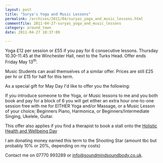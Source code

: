 ```yaml
---
layout: post
title: "Surya's Yoga and Music Lessons"
permalink: /archives/2011/04/suryas_yoga_and_music_lessons.html
commentfile: 2011-04-27-suryas_yoga_and_music_lessons
category: around_town
date: 2011-04-27 18:37:09

---
```


Yoga £12 per session or £55 if you pay for 6 consecutive lessons. Thursday 10.30-11.45 at the Winchester Hall, next to the Turks Head. Offer ends Friday May 13<sup>th</sup>.

Music Students can avail themselves of a similar offer. Prices are still £25 per hr or £15 for half for this term.

As a special gift for May Day I'd like to offer you the following:

If you introduce someone to the Yoga, or Music lessons to me and you both book and pay for a block of 6 you will get either an extra hour one-to-one session free with me for EITHER Yoga and/or Massage, or a Music Lesson of your choice; Beginners Piano, Harmonica, or Beginners/Intermediate Singing, Ukelele, Guitar.

This offer also applies if you find a therapist to book a stall onto the [Holistic Health and Wellbeing Day](https://stmargarets.london/archives/2011/04/still_stalls_available_for_holistic_health_and_wel.html)

I am donating money earned this term to the Shooting Star (amount tbc but probably 10% or 20%, depending on my costs)

Contact me on 07770 993289 or <info@soundmindsoundbody.co.uk>.
